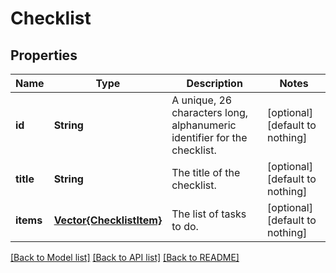 # Checklist


## Properties
Name | Type | Description | Notes
------------ | ------------- | ------------- | -------------
**id** | **String** | A unique, 26 characters long, alphanumeric identifier for the checklist. | [optional] [default to nothing]
**title** | **String** | The title of the checklist. | [optional] [default to nothing]
**items** | [**Vector{ChecklistItem}**](ChecklistItem.md) | The list of tasks to do. | [optional] [default to nothing]


[[Back to Model list]](../README.md#models) [[Back to API list]](../README.md#api-endpoints) [[Back to README]](../README.md)


